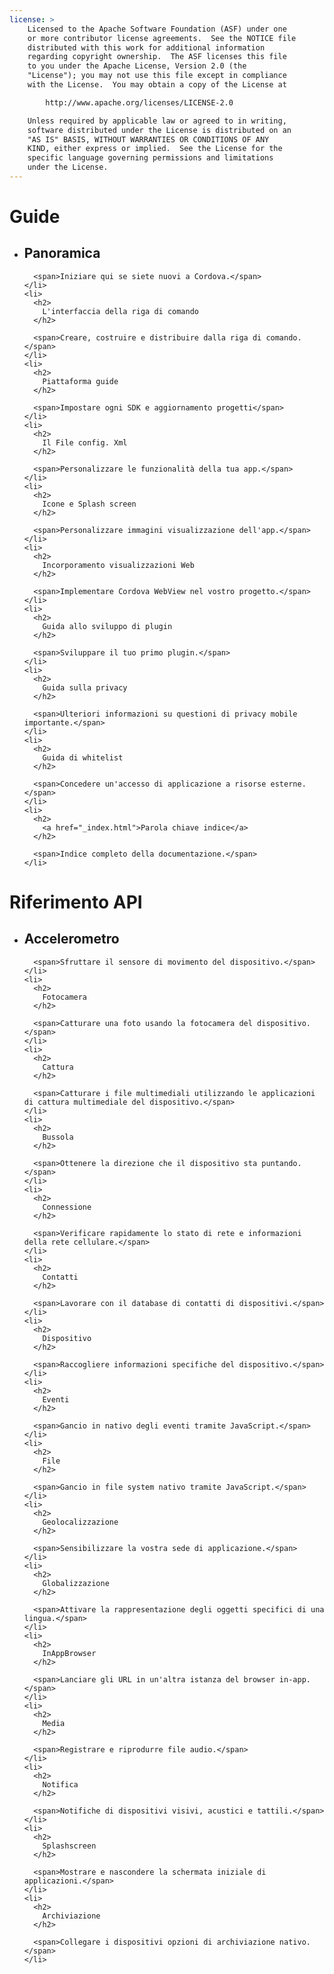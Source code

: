 ```yaml
---
license: >
    Licensed to the Apache Software Foundation (ASF) under one
    or more contributor license agreements.  See the NOTICE file
    distributed with this work for additional information
    regarding copyright ownership.  The ASF licenses this file
    to you under the Apache License, Version 2.0 (the
    "License"); you may not use this file except in compliance
    with the License.  You may obtain a copy of the License at

        http://www.apache.org/licenses/LICENSE-2.0

    Unless required by applicable law or agreed to in writing,
    software distributed under the License is distributed on an
    "AS IS" BASIS, WITHOUT WARRANTIES OR CONDITIONS OF ANY
    KIND, either express or implied.  See the License for the
    specific language governing permissions and limitations
    under the License.
---
```


<div id="home">
  <h1>
    Guide
  </h1>
  
  <ul>
    <li>
      <h2>
        Panoramica
      </h2>
      
      <span>Iniziare qui se siete nuovi a Cordova.</span>
    </li>
    <li>
      <h2>
        L'interfaccia della riga di comando
      </h2>
      
      <span>Creare, costruire e distribuire dalla riga di comando.</span>
    </li>
    <li>
      <h2>
        Piattaforma guide
      </h2>
      
      <span>Impostare ogni SDK e aggiornamento progetti</span>
    </li>
    <li>
      <h2>
        Il File config. Xml
      </h2>
      
      <span>Personalizzare le funzionalità della tua app.</span>
    </li>
    <li>
      <h2>
        Icone e Splash screen
      </h2>
      
      <span>Personalizzare immagini visualizzazione dell'app.</span>
    </li>
    <li>
      <h2>
        Incorporamento visualizzazioni Web
      </h2>
      
      <span>Implementare Cordova WebView nel vostro progetto.</span>
    </li>
    <li>
      <h2>
        Guida allo sviluppo di plugin
      </h2>
      
      <span>Sviluppare il tuo primo plugin.</span>
    </li>
    <li>
      <h2>
        Guida sulla privacy
      </h2>
      
      <span>Ulteriori informazioni su questioni di privacy mobile importante.</span>
    </li>
    <li>
      <h2>
        Guida di whitelist
      </h2>
      
      <span>Concedere un'accesso di applicazione a risorse esterne.</span>
    </li>
    <li>
      <h2>
        <a href="_index.html">Parola chiave indice</a>
      </h2>
      
      <span>Indice completo della documentazione.</span>
    </li>
  </ul>
  
  <h1>
    Riferimento API
  </h1>
  
  <ul>
    <li>
      <h2>
        Accelerometro
      </h2>
      
      <span>Sfruttare il sensore di movimento del dispositivo.</span>
    </li>
    <li>
      <h2>
        Fotocamera
      </h2>
      
      <span>Catturare una foto usando la fotocamera del dispositivo.</span>
    </li>
    <li>
      <h2>
        Cattura
      </h2>
      
      <span>Catturare i file multimediali utilizzando le applicazioni di cattura multimediale del dispositivo.</span>
    </li>
    <li>
      <h2>
        Bussola
      </h2>
      
      <span>Ottenere la direzione che il dispositivo sta puntando.</span>
    </li>
    <li>
      <h2>
        Connessione
      </h2>
      
      <span>Verificare rapidamente lo stato di rete e informazioni della rete cellulare.</span>
    </li>
    <li>
      <h2>
        Contatti
      </h2>
      
      <span>Lavorare con il database di contatti di dispositivi.</span>
    </li>
    <li>
      <h2>
        Dispositivo
      </h2>
      
      <span>Raccogliere informazioni specifiche del dispositivo.</span>
    </li>
    <li>
      <h2>
        Eventi
      </h2>
      
      <span>Gancio in nativo degli eventi tramite JavaScript.</span>
    </li>
    <li>
      <h2>
        File
      </h2>
      
      <span>Gancio in file system nativo tramite JavaScript.</span>
    </li>
    <li>
      <h2>
        Geolocalizzazione
      </h2>
      
      <span>Sensibilizzare la vostra sede di applicazione.</span>
    </li>
    <li>
      <h2>
        Globalizzazione
      </h2>
      
      <span>Attivare la rappresentazione degli oggetti specifici di una lingua.</span>
    </li>
    <li>
      <h2>
        InAppBrowser
      </h2>
      
      <span>Lanciare gli URL in un'altra istanza del browser in-app.</span>
    </li>
    <li>
      <h2>
        Media
      </h2>
      
      <span>Registrare e riprodurre file audio.</span>
    </li>
    <li>
      <h2>
        Notifica
      </h2>
      
      <span>Notifiche di dispositivi visivi, acustici e tattili.</span>
    </li>
    <li>
      <h2>
        Splashscreen
      </h2>
      
      <span>Mostrare e nascondere la schermata iniziale di applicazioni.</span>
    </li>
    <li>
      <h2>
        Archiviazione
      </h2>
      
      <span>Collegare i dispositivi opzioni di archiviazione nativo.</span>
    </li>
  </ul>
</div>